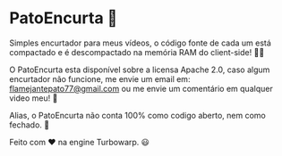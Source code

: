 # PatoEncurta 🔗
Simples encurtador para meus vídeos, o código fonte de cada um está compactado e é descompactado na memória RAM do client-side! 👨‍💻

O PatoEncurta esta disponível sobre a licensa Apache 2.0, caso algum encurtador não funcione, me envie um email em: flamejantepato77@gmail.com ou me envie um comentário em qualquer video meu! 🥰

Alias, o PatoEncurta não conta 100% como codigo aberto, nem como fechado. 👀

Feito com ❤️ na engine Turbowarp. 😃
